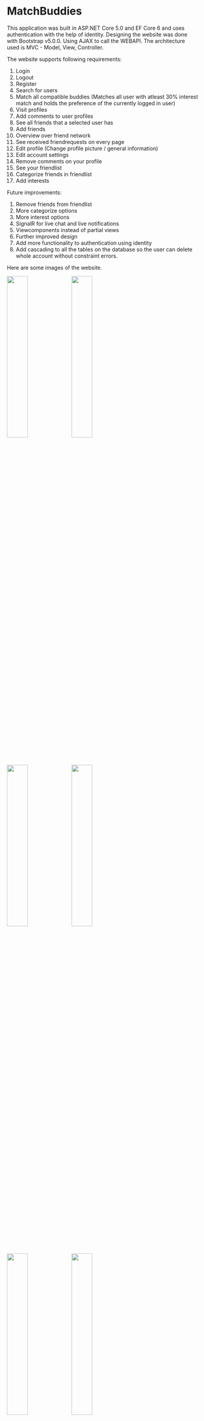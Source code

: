 # MatchBuddies
This application was built in ASP.NET Core 5.0 and EF Core 6 and uses authentication with the help of identity. 
Designing the website was done with Bootstrap v5.0.0.
Using AJAX to call the WEBAPI.
The architecture used is MVC - Model, View, Controller.

The website supports following requirements:
1. Login
2. Logout
3. Register
4. Search for users
5. Match all compatible buddies (Matches all user with atleast 30% interest match and holds the preference of the currently logged in user)
6. Visit profiles
7. Add comments to user profiles
8. See all friends that a selected user has
9. Add friends
10. Overview over friend network
11. See received friendrequests on every page
12. Edit profile (Change profile picture / general information)
13. Edit account settings
14. Remove comments on your profile
15. See your friendlist
16. Categorize friends in friendlist
17. Add interests

Future improvements:
1. Remove friends from friendlist
2. More categorize options
3. More interest options
4. SignalR for live chat and live notifications
5. Viewcomponents instead of partial views
6. Further improved design
7. Add more functionality to authentication using identity
8. Add cascading to all the tables on the database so the user can delete whole account without constraint errors.

Here are some images of the website.

<img src="https://user-images.githubusercontent.com/60555651/104856950-91309e80-5915-11eb-839f-bb1dd27fe0aa.PNG" width="33%"></img> 
<img src="https://user-images.githubusercontent.com/60555651/104856951-91c93500-5915-11eb-9c97-4ca6650b32bf.PNG" width="33%"></img> 
<img src="https://user-images.githubusercontent.com/60555651/104856953-91c93500-5915-11eb-8705-0347403f592d.PNG" width="33%"></img>
<img src="https://user-images.githubusercontent.com/60555651/104856954-9261cb80-5915-11eb-8b59-dd9735c74e1e.PNG" width="33%"></img>
<img src="https://user-images.githubusercontent.com/60555651/104856955-92fa6200-5915-11eb-8165-4daa7cf2c026.PNG" width="33%"></img> 
<img src="https://user-images.githubusercontent.com/60555651/104856957-92fa6200-5915-11eb-8af2-39c3b072c162.PNG" width="33%"></img> 
<img src="https://user-images.githubusercontent.com/60555651/104856958-92fa6200-5915-11eb-9021-fcda74fa9767.PNG" width="33%"></img> 
<img src="https://user-images.githubusercontent.com/60555651/104856945-8fff7180-5915-11eb-8816-2f7fb0cbdaa2.PNG" width="33%"></img> 
<img src="https://user-images.githubusercontent.com/60555651/104856948-91309e80-5915-11eb-9e94-d93dbf21202e.PNG" width="33%"></img> 
<img src="https://user-images.githubusercontent.com/60555651/104857056-419ea280-5916-11eb-86ad-aadd3fb739ca.PNG" width="33%"></img> 
<img src="https://user-images.githubusercontent.com/60555651/104857117-9e9a5880-5916-11eb-84b4-9bcc684534e1.PNG" width="33%"></img> 
